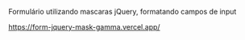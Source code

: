 Formulário utilizando mascaras jQuery, formatando campos de input

https://form-jquery-mask-gamma.vercel.app/
